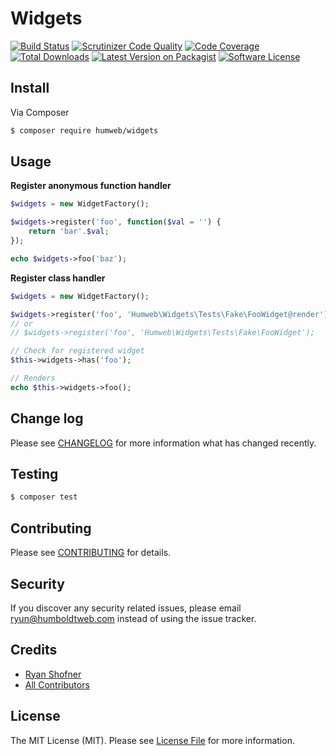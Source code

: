 # Widgets

[![Build Status](https://img.shields.io/travis/humweb/widgets/master.svg?style=flat-square)](https://travis-ci.org/humweb/widgets)
[![Scrutinizer Code Quality](https://scrutinizer-ci.com/g/humweb/widgets/badges/quality-score.png?b=master)](https://scrutinizer-ci.com/g/humweb/widgets/?branch=master)
[![Code Coverage](https://scrutinizer-ci.com/g/humweb/widgets/badges/coverage.png?b=master)](https://scrutinizer-ci.com/g/humweb/widgets/?branch=master)
[![Total Downloads](https://img.shields.io/packagist/dt/humweb/widgets.svg?style=flat-square)](https://packagist.org/packages/humweb/widgets)
[![Latest Version on Packagist](https://img.shields.io/packagist/v/humweb/widgets.svg?style=flat-square)](https://packagist.org/packages/humweb/widgets)
[![Software License](https://img.shields.io/badge/license-MIT-brightgreen.svg?style=flat-square)](LICENSE.md)

## Install

Via Composer

``` bash
$ composer require humweb/widgets
```

## Usage

**Register anonymous function handler**

``` php
$widgets = new WidgetFactory();

$widgets->register('foo', function($val = '') {
    return 'bar'.$val;
});

echo $widgets->foo('baz');
```

**Register class handler**
``` php
$widgets = new WidgetFactory();

$widgets->register('foo', 'Humweb\Widgets\Tests\Fake\FooWidget@render');
// or
// $widgets->register('foo', 'Humweb\Widgets\Tests\Fake\FooWidget');

// Check for registered widget
$this->widgets->has('foo');

// Renders
echo $this->widgets->foo();
```


## Change log

Please see [CHANGELOG](CHANGELOG.md) for more information what has changed recently.


## Testing

``` bash
$ composer test
```


## Contributing

Please see [CONTRIBUTING](CONTRIBUTING.md) for details.

## Security

If you discover any security related issues, please email ryun@humboldtweb.com instead of using the issue tracker.


## Credits

- [Ryan Shofner](https://github.com/ryun)
- [All Contributors](../../contributors)


## License

The MIT License (MIT). Please see [License File](LICENSE.md) for more information.
